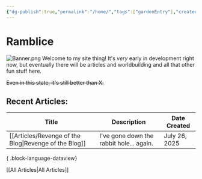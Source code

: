 ```yaml
---
{"dg-publish":true,"permalink":"/home/","tags":["gardenEntry"],"created":"2025-07-26T07:54:12.916+01:00","updated":"2025-07-26T15:27:26.885+01:00"}
---
```


# Ramblice

![Banner.png](/img/user/99_Meta/Attachments/Home/Banner.png)
Welcome to my site thing! It's *very* early in development right now, but eventually there will be articles and worldbuilding and all that other fun stuff here. 

~~Even in this state, it's still better than X.~~

## Recent Articles:
| Title                                                    | Description                              | Date Created  |
| -------------------------------------------------------- | ---------------------------------------- | ------------- |
| [[Articles/Revenge of the Blog\|Revenge of the Blog]] | I've gone down the rabbit hole... again. | July 26, 2025 |

{ .block-language-dataview}

[[All Articles\|All Articles]]